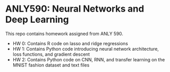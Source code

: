 # ANLY590: Neural Networks and Deep Learning

This repo contains homework assigned from ANLY 590. 

* HW 0: Contains R code on lasso and ridge regressions
* HW 1: Contains Python code introducing neural network architecture, loss functions, and gradient descent
* HW 2: Contains Python code on CNN, RNN, and transfer learning on the MNIST fashion dataset and text files
